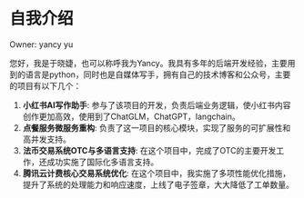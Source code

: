 # 自我介绍

Owner: yancy yu

您好，我是于晓婕，也可以称呼我为Yancy。我具有多年的后端开发经验，主要用到的语言是python，同时也是自媒体写手，拥有自己的技术博客和公众号，主要的项目有以下几个：

1. **小红书AI写作助手**: 参与了该项目的开发，负责后端业务逻辑，使小红书内容创作更加高效，使用到了ChatGLM，ChatGPT，langchain。
2. **点餐服务微服务重构**: 负责了这一项目的核心模块，实现了服务的可扩展性和高并发支持。
3. **法币交易系统OTC与多语言支持**: 在这个项目中，完成了OTC的主要开发工作，还成功实施了国际化多语言支持。
4. **腾讯云计费核心交易系统优化**: 在这个项目中，我实施了多项性能优化措施，提升了系统的处理能力和响应速度，上线了电子签章，大大降低了工单数量。